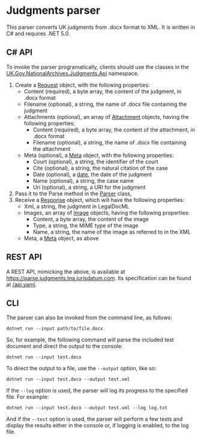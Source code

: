 Judgments parser
================

This parser converts UK judgments from .docx format to XML. It is written in C# and requires .NET 5.0.

C# API
------

To invoke the parser programatically, clients should use the classes in the [UK.Gov.NationalArchives.Judgments.Api](./src/api/) namespace.
1. Create a [Request](./src/api/Request.cs) object, with the following properties:
    - Content (required), a byte array, the content of the judgment, in .docx format
    - Filename (optional), a string, the name of .docx file containing the judgment
    - Attachments (optional), an array of [Attachment](./src/api/Request.cs) objects, having the following properties:
        - Content (required), a byte array, the content of the attachment, in .docx format
        - Filename (optional), a string, the name of .docx file containing the attachment
    - Meta (optional), a [Meta](./src/api/Meta.cs) object, with the following properties:
        - Court (optional), a string, the identifier of the court
        - Cite (optional), a string, the natural citation of the case
        - Date (optional), a [date](https://datatracker.ietf.org/doc/html/rfc3339#section-5.6), the date of the judgment
        - Name (optional), a string, the case name
        - Uri (optional), a string, a URI for the judgment
2. Pass it to the Parse method in the [Parser](./src/api/Parser.cs) class,
3. Receive a [Response](./src/api/Response.cs) object, which will have the following properties:
    - Xml, a string, the judgment in LegalDocML
    - Images, an array of [Image](./src/api/Response.cs) objects, having the following properties:
        - Content, a byte array, the content of the image
        - Type, a string, the MIME type of the image
        - Name, a string, the name of the image as referred to in the XML
    - Meta, a [Meta](./src/api/Meta.cs) object, as above


REST API
--------

A REST API, mimicking the above, is available at <https://parse.judgments.tna.jurisdatum.com>. Its specification can be found at [/api.yaml](https://parse.judgments.tna.jurisdatum.com/api.yaml).


CLI
---

The parser can also be invoked from the command line, as follows:

    dotnet run --input path/to/file.docx

So, for example, the following command will parse the included test document and direct the output to the console:

    dotnet run --input test.docx

To direct the output to a file, use the `--output` option, like so:

    dotnet run --input test.docx --output test.xml

If the `--log` option is used, the parser will log its progress to the specified file. For example:

    dotnet run --input test.docx --output test.xml --log log.txt

And if the `--test` option is used, the parser will perform a few tests and display the results either in the console or, if logging is enabled, to the log file.
